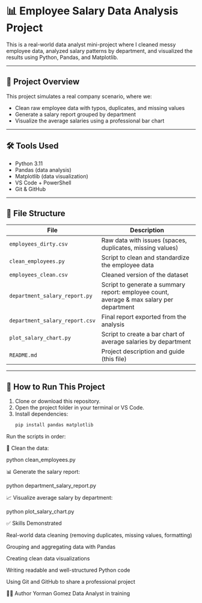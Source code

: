 # 📊 Employee Salary Data Analysis Project

This is a real-world data analyst mini-project where I cleaned messy employee data, analyzed salary patterns by department, and visualized the results using Python, Pandas, and Matplotlib.

---

## 📁 Project Overview

This project simulates a real company scenario, where we:
- Clean raw employee data with typos, duplicates, and missing values
- Generate a salary report grouped by department
- Visualize the average salaries using a professional bar chart

---

## 🛠️ Tools Used

- Python 3.11
- Pandas (data analysis)
- Matplotlib (data visualization)
- VS Code + PowerShell
- Git & GitHub

---

## 📂 File Structure

| File | Description |
|------|-------------|
| `employees_dirty.csv` | Raw data with issues (spaces, duplicates, missing values) |
| `clean_employees.py` | Script to clean and standardize the employee data |
| `employees_clean.csv` | Cleaned version of the dataset |
| `department_salary_report.py` | Script to generate a summary report: employee count, average & max salary per department |
| `department_salary_report.csv` | Final report exported from the analysis |
| `plot_salary_chart.py` | Script to create a bar chart of average salaries by department |
| `README.md` | Project description and guide (this file) |

---

## 🚀 How to Run This Project

1. Clone or download this repository.
2. Open the project folder in your terminal or VS Code.
3. Install dependencies:
   ```bash
   pip install pandas matplotlib
Run the scripts in order:

🧹 Clean the data:

python clean_employees.py

📊 Generate the salary report:

python department_salary_report.py

📈 Visualize average salary by department:

python plot_salary_chart.py

✅ Skills Demonstrated

Real-world data cleaning (removing duplicates, missing values, formatting)

Grouping and aggregating data with Pandas

Creating clean data visualizations

Writing readable and well-structured Python code

Using Git and GitHub to share a professional project


👨‍💻 Author
Yorman Gomez
Data Analyst in training
